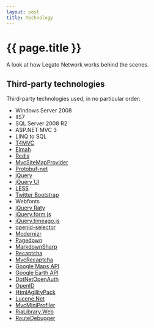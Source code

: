 ```yaml
---
layout: post
title: Technology
---
```


{{ page.title }}
================

<p class="meta">A look at how Legato Network works behind the scenes.</p>

Third-party technologies
-----------------------------------------------------

Third-party technologies used, in no particular order:

* Windows Server 2008
* IIS7
* SQL Server 2008 R2
* ASP.NET MVC 3
* LINQ to SQL
* [T4MVC](http://mvccontrib.codeplex.com/wikipage?title=T4MVC)
* [Elmah](http://code.google.com/p/elmah/)
* [Redis](http://redis.io/)
* [MvcSiteMapProvider](https://github.com/maartenba/MvcSiteMapProvider)
* [Protobuf-net](http://code.google.com/p/protobuf-net/)
* [jQuery](http://jquery.com/)
* [jQuery UI](http://jqueryui.com/)
* [LESS](http://lesscss.org/)
* [Twitter Bootstrap](http://twitter.github.com/bootstrap)
* Webfonts
* [jQuery Raty](https://github.com/wbotelhos/raty)
* [jQuery.form.js](https://github.com/malsup/form/)
* [jQuery.timeago.js](https://github.com/rmm5t/jquery-timeago)
* [openid-selector](http://code.google.com/p/openid-selector/)
* [Modernizr](http://www.modernizr.com/)
* [Pagedown](http://code.google.com/p/pagedown/)
* [MarkdownSharp](http://code.google.com/p/markdownsharp/)
* [Recaptcha](http://www.google.com/recaptcha)
* [MvcRecaptcha](http://mvcrecaptcha.codeplex.com/)
* [Google Maps API](http://code.google.com/apis/maps/documentation/javascript/)
* [Google Earth API](http://code.google.com/apis/earth/)
* [DotNetOpenAuth](http://code.google.com/apis/earth/)
* [OpenID](http://openid.net/)
* [HtmlAgilityPack](http://htmlagilitypack.codeplex.com/)
* [Lucene.Net](http://incubator.apache.org/lucene.net/)
* [MvcMiniProfiler](http://code.google.com/p/mvc-mini-profiler/)
* [RiaLibrary.Web](http://maproutes.codeplex.com/)
* [RouteDebugger](http://nuget.org/packages/routedebugger)